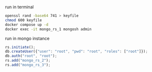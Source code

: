 run in terminal

```bash
openssl rand -base64 741 > keyfile
chmod 600 keyfile
docker compose up -d
docker exec -it mongo_rs_1 mongosh admin
```

run in mongo instance

```js
rs.initiate();
db.createUser({"user": "root", "pwd": "root", "roles": ["root"]});
db.auth("root", "root");
rs.add("mongo_rs_2");
rs.add("mongo_rs_3");
```
